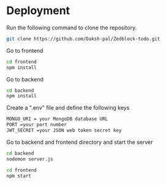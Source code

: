 
# Deployment

Run the following command to clone the repository.
 
 ``` bash
 git clone https://github.com/Daksh-pal/Zedblock-todo.git
 ```

 Go to frontend
 ```bash
cd frontend
npm install
```
Go to backend
```bash
cd backend
npm install
```
Create a ".env" file and define the following keys
```bash
MONGO_URI = your MongoDB database URL
PORT =your port number
JWT_SECRET =your JSON web token secret key
```


Go to backend and frontend directory and start the server
```bash
cd backend
nodemon server.js
```
```bash
cd frontend
npm start
```
